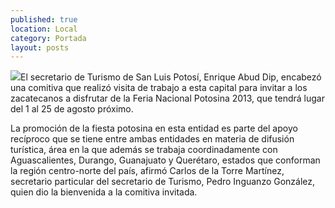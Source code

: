 ```yaml
---
published: true
location: Local
category: Portada
layout: posts
---
```


![](http://i.imgur.com/ORW48NGm.jpg)El secretario de Turismo de San Luis Potosí, Enrique Abud Dip, encabezó una comitiva que realizó visita de trabajo a esta capital para invitar a los zacatecanos a disfrutar de la Feria Nacional Potosina 2013, que tendrá lugar del 1 al 25 de agosto próximo.

La promoción de la fiesta potosina en esta entidad es parte del apoyo recíproco que se tiene entre ambas entidades en materia de difusión turística, área en la que además se trabaja coordinadamente con Aguascalientes, Durango, Guanajuato y Querétaro, estados que conforman la región centro-norte del país, afirmó Carlos de la Torre Martínez, secretario particular del secretario de Turismo, Pedro Inguanzo González, quien dio la bienvenida a la comitiva invitada.
